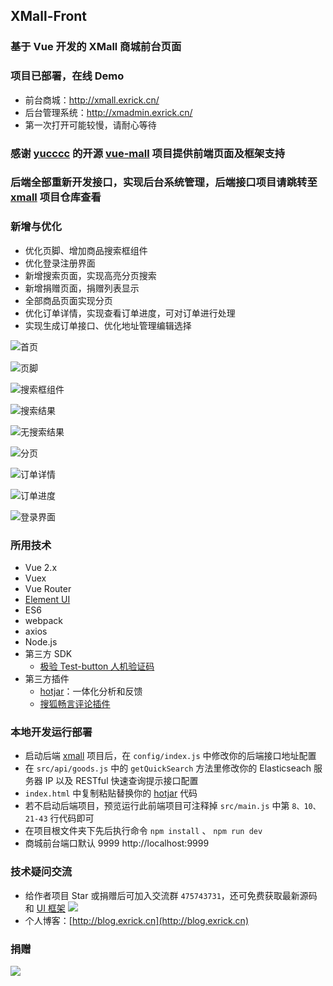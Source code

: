 ## XMall-Front

### 基于 Vue 开发的 XMall 商城前台页面

### 项目已部署，在线 Demo

- 前台商城：http://xmall.exrick.cn/
- 后台管理系统：http://xmadmin.exrick.cn/
- 第一次打开可能较慢，请耐心等待

### 感谢 [yucccc](https://github.com/yucccc) 的开源 [vue-mall](https://github.com/yucccc/vue-mall) 项目提供前端页面及框架支持

### 后端全部重新开发接口，实现后台系统管理，后端接口项目请跳转至 [xmall](https://github.com/Exrick/xmall) 项目仓库查看

### 新增与优化

- 优化页脚、增加商品搜索框组件
- 优化登录注册界面
- 新增搜索页面，实现高亮分页搜索
- 新增捐赠页面，捐赠列表显示
- 全部商品页面实现分页
- 优化订单详情，实现查看订单进度，可对订单进行处理
- 实现生成订单接口、优化地址管理编辑选择

![](http://oweupqzdv.bkt.clouddn.com/QQ%E6%88%AA%E5%9B%BE20171022183906.jpg '首页')

![](http://oweupqzdv.bkt.clouddn.com/QQ%E6%88%AA%E5%9B%BE20171022222841.jpg '页脚')

![](http://oweupqzdv.bkt.clouddn.com/QQ%E6%88%AA%E5%9B%BE20171022223650.jpg '搜索框组件')

![](http://oweupqzdv.bkt.clouddn.com/QQ%E6%88%AA%E5%9B%BE20171109215656.jpg '搜索结果')

![](http://oweupqzdv.bkt.clouddn.com/QQ%E6%88%AA%E5%9B%BE20171022202842.jpg '无搜索结果')

![](http://oweupqzdv.bkt.clouddn.com/QQ%E6%88%AA%E5%9B%BE20171022223142.jpg '分页')

![](http://oweupqzdv.bkt.clouddn.com/QQ%E6%88%AA%E5%9B%BE20171022190036.jpg '订单详情')

![](http://oweupqzdv.bkt.clouddn.com/QQ%E6%88%AA%E5%9B%BE20171022190107.jpg '订单进度')

![](http://oweupqzdv.bkt.clouddn.com/QQ%E6%88%AA%E5%9B%BE20171114233321.jpg '登录界面')

### 所用技术

- Vue 2.x
- Vuex
- Vue Router
- [Element UI](http://element.eleme.io/#/zh-CN)
- ES6
- webpack
- axios
- Node.js
- 第三方 SDK
  - [极验 Test-button 人机验证码](http://www.geetest.com/Test-button.html)
- 第三方插件
  - [hotjar](https://github.com/Exrick/xmall/blob/master/study/hotjar.md)：一体化分析和反馈
  - [搜狐畅言评论插件](http://changyan.kuaizhan.com/)

### 本地开发运行部署

- 启动后端 [xmall](https://github.com/Exrick/xmall) 项目后，在 `config/index.js` 中修改你的后端接口地址配置
- 在 `src/api/goods.js` 中的 `getQuickSearch` 方法里修改你的 Elasticseach 服务器 IP 以及 RESTful 快速查询提示接口配置
- `index.html` 中复制粘贴替换你的 [hotjar](https://github.com/Exrick/xmall/blob/master/study/hotjar.md) 代码
- 若不启动后端项目，预览运行此前端项目可注释掉 `src/main.js` 中第 `8、10、21-43` 行代码即可
- 在项目根文件夹下先后执行命令 `npm install` 、 `npm run dev`
- 商城前台端口默认 9999 http://localhost:9999

### 技术疑问交流

- 给作者项目 Star 或捐赠后可加入交流群 `475743731`，还可免费获取最新源码和 [UI 框架](https://github.com/Exrick/xmall/blob/master/study/FlatLab.md) [![](http://pub.idqqimg.com/wpa/images/group.png)](http://shang.qq.com/wpa/qunwpa?idkey=7b60cec12ba93ebed7568b0a63f22e6e034c0d1df33125ac43ed753342ec6ce7)
- 个人博客：[http://blog.exrick.cn](http://blog.exrick.cn)

### 捐赠

![](http://oweupqzdv.bkt.clouddn.com/FgwHSk1Rnd-8FKqNJhFSSdcq2QVB.png)
